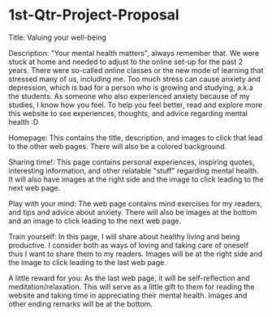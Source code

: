 # 1st-Qtr-Project-Proposal

Title: Valuing your well-being

Description: "Your mental health matters", always remember that. We were stuck at home and needed to adjust to the online set-up for the past 2 years. There were so-called online classes or the new mode of learning that stressed many of us, including me. Too much stress can cause anxiety and depression, which is bad for a person who is growing and studying, a.k.a the students. As someone who also experienced anxiety because of my studies, I know how you feel. To help you feel better, read and explore more this website to see experiences, thoughts, and advice regarding mental health :D 

Homepage: This contains the title, description, and images to click that lead to the other web pages. There will also be a colored background. 

Sharing time!: This page contains personal experiences, inspiring quotes, interesting information, and other relatable "stuff" regarding mental health. It will also have images at the right side and the image to click leading to the next web page. 

Play with your mind: The web page contains mind exercises for my readers, and tips and advice about anxiety. There will also be images at the bottom and an image to click leading to the next web page. 

Train yourself: In this page, I will share about healthy living and being productive. I consider both as ways of loving and taking care of oneself thus I want to share them to my readers. Images will be at the right side and the image to click leading to the last web page.

A little reward for you: As the last web page, it will be self-reflection and meditation/relaxation. This will serve as a little gift to them for reading the website and taking time in appreciating their mental health. Images and other ending remarks will be at the bottom. 
